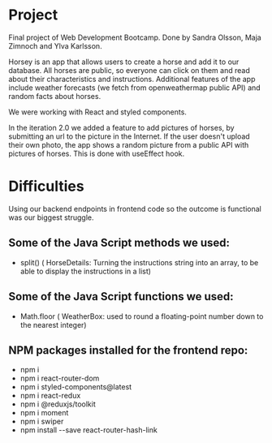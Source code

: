 # Project

Final project of Web Development Bootcamp. Done by Sandra Olsson, Maja Zimnoch and Ylva Karlsson.

Horsey is an app that allows users to create a horse and add it to our database. All horses are public, so everyone can click on them and read about their characteristics and instructions. Additional features of the app include weather forecasts (we fetch from openweathermap public API) and random facts about horses. 

We were working with React and styled components. 

In the iteration 2.0 we added a feature to add pictures of horses, by submitting an url to the picture in the Internet. If the user doesn't upload their own photo, the app shows a random picture from a public API with pictures of horses. This is done with useEffect hook.

# Difficulties

Using our backend endpoints in frontend code so the outcome is functional was our biggest struggle. 

## Some of the Java Script methods we used:
- split() ( HorseDetails: Turning the instructions string into an array, to be able to display the instructions in a list)

## Some of the Java Script functions we used:
- Math.floor ( WeatherBox: used to round a floating-point number down to the nearest integer)

## NPM packages installed for the frontend repo:
- npm i
- npm i react-router-dom
- npm i styled-components@latest
- npm i react-redux
- npm i @‌reduxjs/toolkit
- npm i moment
- npm i swiper
- npm install --save react-router-hash-link


